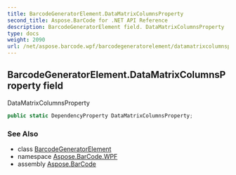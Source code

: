 ```yaml
---
title: BarcodeGeneratorElement.DataMatrixColumnsProperty
second_title: Aspose.BarCode for .NET API Reference
description: BarcodeGeneratorElement field. DataMatrixColumnsProperty
type: docs
weight: 2090
url: /net/aspose.barcode.wpf/barcodegeneratorelement/datamatrixcolumnsproperty/
---
```

## BarcodeGeneratorElement.DataMatrixColumnsProperty field

DataMatrixColumnsProperty

```csharp
public static DependencyProperty DataMatrixColumnsProperty;
```

### See Also

* class [BarcodeGeneratorElement](../)
* namespace [Aspose.BarCode.WPF](../../barcodegeneratorelement/)
* assembly [Aspose.BarCode](../../../)


